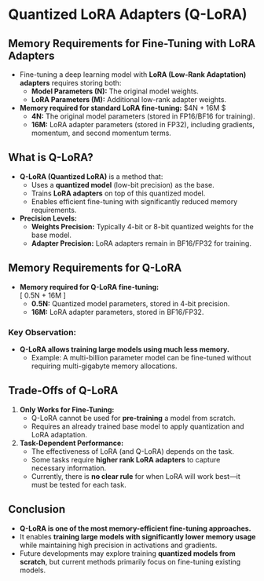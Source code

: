 # Quantized LoRA Adapters (Q-LoRA)

## Memory Requirements for Fine-Tuning with LoRA Adapters
- Fine-tuning a deep learning model with **LoRA (Low-Rank Adaptation) adapters** requires storing both:
  - **Model Parameters (N):** The original model weights.
  - **LoRA Parameters (M):** Additional low-rank adapter weights.
- **Memory required for standard LoRA fine-tuning:**  $4N + 16M $
  - **4N:** The original model parameters (stored in FP16/BF16 for training).
  - **16M:** LoRA adapter parameters (stored in FP32), including gradients, momentum, and second momentum terms.

## What is Q-LoRA?
- **Q-LoRA (Quantized LoRA)** is a method that:
  - Uses a **quantized model** (low-bit precision) as the base.
  - Trains **LoRA adapters** on top of this quantized model.
  - Enables efficient fine-tuning with significantly reduced memory requirements.
- **Precision Levels:**
  - **Weights Precision:** Typically 4-bit or 8-bit quantized weights for the base model.
  - **Adapter Precision:** LoRA adapters remain in BF16/FP32 for training.

## Memory Requirements for Q-LoRA
- **Memory required for Q-LoRA fine-tuning:**  
  \[ 0.5N + 16M \]  
  - **0.5N:** Quantized model parameters, stored in 4-bit precision.
  - **16M:** LoRA adapter parameters, stored in BF16/FP32.

### Key Observation:
- **Q-LoRA allows training large models using much less memory.**  
  - Example: A multi-billion parameter model can be fine-tuned without requiring multi-gigabyte memory allocations.

## Trade-Offs of Q-LoRA
1. **Only Works for Fine-Tuning:**
   - Q-LoRA cannot be used for **pre-training** a model from scratch.
   - Requires an already trained base model to apply quantization and LoRA adaptation.
2. **Task-Dependent Performance:**
   - The effectiveness of LoRA (and Q-LoRA) depends on the task.
   - Some tasks require **higher rank LoRA adapters** to capture necessary information.
   - Currently, there is **no clear rule** for when LoRA will work best—it must be tested for each task.

## Conclusion
- **Q-LoRA is one of the most memory-efficient fine-tuning approaches.**
- It enables **training large models with significantly lower memory usage** while maintaining high precision in activations and gradients.
- Future developments may explore training **quantized models from scratch**, but current methods primarily focus on fine-tuning existing models.
